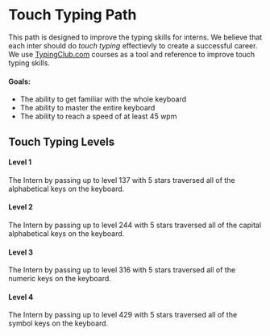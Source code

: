 # Touch Typing Path
This path is designed to improve the typing skills for interns. We believe that each inter should do *touch typing* effectievly to create a successful career.
We use [TypingClub.com](www.typingclub.com) courses as a tool and reference to improve touch typing skills.

#### Goals:
 - The ability to get familiar with the whole keyboard
 - The ability to master the entire keyboard
 - The ability to reach a speed of at least 45 wpm

## Touch Typing Levels

#### Level 1
The Intern by passing up to level 137 with 5 stars traversed all of the alphabetical keys on the keyboard.

#### Level 2
The Intern by passing up to level 244 with 5 stars traversed all of the capital alphabetical keys on the keyboard.

#### Level 3
The Intern by passing up to level 316 with 5 stars traversed all of the numeric keys on the keyboard.

#### Level 4
The Intern by passing up to level 429 with 5 stars traversed all of the symbol keys on the keyboard.
